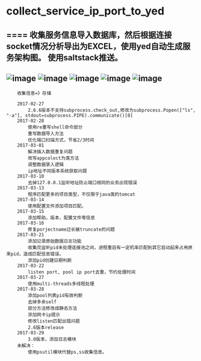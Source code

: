 # collect_service_ip_port_to_yed
====
收集服务信息导入数据库，然后根据连接socket情况分析导出为EXCEL，使用yed自动生成服务架构图。
使用saltstack推送。
----
![image](https://github.com/talenhao/collect_service_ip_port_to_yed/blob/master/screenshots/Screenshot_20170328_164815.png?raw=true)
![image](https://github.com/talenhao/collect_service_ip_port_to_yed/blob/master/screenshots/Screenshot_20170328_164828.png?raw=true)
![image](https://github.com/talenhao/collect_service_ip_port_to_yed/blob/master/screenshots/Screenshot_20170328_164843.png?raw=true)
![image](https://github.com/talenhao/collect_service_ip_port_to_yed/blob/master/screenshots/Screenshot_20170328_164854.png?raw=true)
![image](https://github.com/talenhao/collect_service_ip_port_to_yed/blob/master/screenshots/Screenshot_20170328_165002.png?raw=true)
----
        收集信息=》存储

        2017-02-27
            2.6.6版本不支持subprocess.check_out,修改为subprocess.Popen(["ls", "-a"], stdout=subprocess.PIPE).communicate()[0]
        2017-02-28
            使用re重写shell命令部分
            重写数据导入方法
            优化端口扫描方式，节省2/3时间
        2017-03-01
            解决插入数据重复问题
            改写appcolect为类方法
            调整数据录入逻辑
            ip地址不同版本系统获取问题
        2017-03-10
            去掉127.0.0.1监听地址防止端口相同的业务出现错误
        2017-03-13
            程序匹配更多的项目类型，不仅限于java类的tomcat
        2017-03-14
            使用配置文件添加项目匹配。
        2017-03-15
            添加帮助，版本，配置文件等信息
        2017-03-16
            修复porjectname过长被truncate的问题
        2017-03-21
            添加记录原始数据日志功能
            收集完监听pid未处理连接池之间，进程重启有一定机率匹配到其它启动起来占用原来pid，造成匹配信息错误。
            添加pid创建日期判断
        2017-03-22
            listen port, pool ip port去重，节约处理时间
        2017-03-27
            使用multi-threads多线程处理
        2017-03-28
            添加pool列表pid有效判断
            去掉多余self
            部分方法修改成静态方法
            添加网卡ip提示
            修改listen匹配出错问题
            2.6版本release
        2017-03-29
            3.0版本，添加日志模块
        未解决：
            使用psutil模块代替ps,ss收集信息。